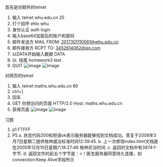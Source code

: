 首先是对邮件的telnet
1. 输入 telnet whu.edu.cn 25
2. 打个招呼 ehlo whu
3. 身份认证 auth login
4. 输入base64加密后的账户和密码
5. 邮件发送方 MAIL FROM: <2017301110061@whu.edu.cn>
6. 邮件接收方 RCPT TO: <3452614062@qq.com>
7. 以DATA开始输入数据 DATA
8. 以. 结尾 homework3 test .
9. QUIT
![image](https://github.com/20192021855-DCAN/HOMEWORK-3/blob/master/2017301110061/telnet邮箱.png)
![image](https://github.com/20192021855-DCAN/HOMEWORK-3/blob/master/2017301110061/telnet邮箱2.png)

对网页的telnet
1. 输入 telnet maths.whu.edu.cn 80
2. ctrl+]
3. 回车
4. GET 你想访问的页面 HTTP/2.0
Host: maths.whu.edu.cn
5. 获得页面
![image](https://github.com/20192021855-DCAN/HOMEWORK-3/blob/master/2017301110061/telnet网页.png)
![image](https://github.com/20192021855-DCAN/HOMEWORK-3/blob/master/2017301110061/telnet网页2.png)

习题
1. p1
FTFFF 
2. P5
a. 状态代码200和短语ok表示服务器能够找到文档成功。答复于2008年3月7日星期二提供格林威治标准时间12:39:45.
b. 上一次修改index.html文档是在2005年12月10日星期六18:27:46 格林尼治时间.
c. 返回的文档中有3874个字节.
d. 返回文件的前五个字节是：<！医生服务器同意持久连接，如connection:Keep Alive字段所示
